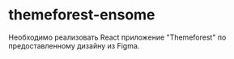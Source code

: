 # themeforest-ensome
Необходимо реализовать React приложение "Themeforest" по предоставленному дизайну из Figma. 
